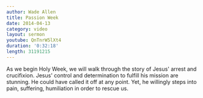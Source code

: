```yaml
---
author: Wade Allen
title: Passion Week
date: 2014-04-13
category: video
layout: sermon
youtube: QnTnrW5lXt4
duration: '0:32:18'
length: 31191215
---
```


As we begin Holy Week, we will walk through the story of Jesus' arrest and crucifixion. Jesus' control and determination to fulfill his mission are stunning. He could have called it off at any point. Yet, he willingly steps into pain, suffering, humiliation in order to rescue us.
